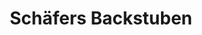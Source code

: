 ---
title: "Schäfers Backstuben"
url: /biedenkopf/schaefers-backstuben-bahnhofstrasse/
shop: Bäckerei
---